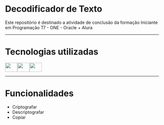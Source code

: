 <h1>Decodificador de Texto</h1>
Este repositório é destinado a atividade de conclusão da formação Iniciante em Programação T7 - ONE - Oracle + Alura 
<hr>
<h1>Tecnologias utilizadas</h1>
<div style="display: flex;">
<img align="center" height="30" width="40" src="https://cdn.jsdelivr.net/gh/devicons/devicon@latest/icons/css3/css3-original.svg" />
<img align="center" height="30" width="40" src="https://cdn.jsdelivr.net/gh/devicons/devicon@latest/icons/html5/html5-original.svg" />
<img align="center" height="30" width="40" src="https://cdn.jsdelivr.net/gh/devicons/devicon@latest/icons/javascript/javascript-original.svg" />
</div>
<hr>
<h1>Funcionalidades</h1>
<ul>
  <li>Criptografar</li>
  <li>Descriptografar</li>
  <li>Copiar</li>  
</ul>
